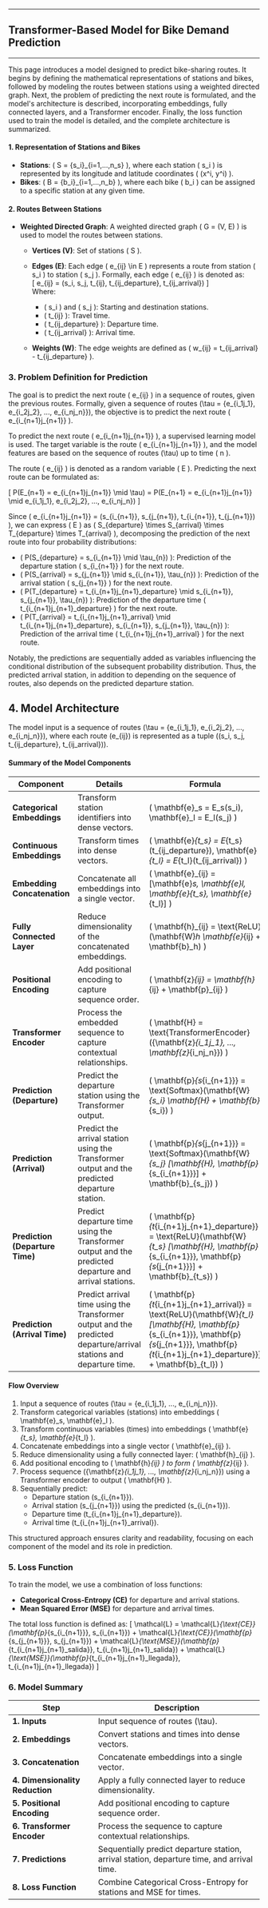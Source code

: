 ___

## **Transformer-Based Model for Bike Demand Prediction**
___ 

This page introduces a model designed to predict bike-sharing routes. It begins by defining the mathematical representations of stations and bikes, followed by modeling the routes between stations using a weighted directed graph. Next, the problem of predicting the next route is formulated, and the model's architecture is described, incorporating embeddings, fully connected layers, and a Transformer encoder. Finally, the loss function used to train the model is detailed, and the complete architecture is summarized.

#### **1. Representation of Stations and Bikes**

-   **Stations**: \( S = \{s_i\}_{i=1,...,n_s} \), where each station \( s_i \) is represented by its longitude and latitude coordinates \( (x^i, y^i) \).
-   **Bikes**: \( B = \{b_i\}_{i=1,...,n_b} \), where each bike \( b_i \) can be assigned to a specific station at any given time.

#### **2. Routes Between Stations**

-   **Weighted Directed Graph**: A weighted directed graph \( G = (V, E) \) is used to model the routes between stations.
    -   **Vertices (V)**: Set of stations \( S \).
    -   **Edges (E)**: Each edge \( e_{ij} \in E \) represents a route from station \( s_i \) to station \( s_j \). Formally, each edge \( e_{ij} \) is denoted as:  
    \[ e_{ij} = (s_i, s_j, t_{ij}, t_{ij\_departure}, t_{ij\_arrival}) \]  
    Where:
        -   \( s_i \) and \( s_j \): Starting and destination stations.
        -   \( t_{ij} \): Travel time.
        -   \( t_{ij\_departure} \): Departure time.
        -   \( t_{ij\_arrival} \): Arrival time.
  
    -   **Weights (W)**: The edge weights are defined as \( w_{ij} = t_{ij\_arrival} - t_{ij\_departure} \).

### **3. Problem Definition for Prediction**

The goal is to predict the next route \( e_{ij} \) in a sequence of routes, given the previous routes. Formally, given a sequence of routes \(\tau = \{e_{i_1j_1}, e_{i_2j_2}, ..., e_{i_nj_n}\}\), the objective is to predict the next route \( e_{i_{n+1}j_{n+1}} \).

To predict the next route \( e_{i_{n+1}j_{n+1}} \), a supervised learning model is used. The target variable is the route \( e_{i_{n+1}j_{n+1}} \), and the model features are based on the sequence of routes \(\tau\) up to time \( n \).

The route \( e_{ij} \) is denoted as a random variable \( E \). Predicting the next route can be formulated as:

\[ P(E_{n+1} = e_{i_{n+1}j_{n+1}} \mid \tau) = P(E_{n+1} = e_{i_{n+1}j_{n+1}} \mid e_{i_1j_1}, e_{i_2j_2}, ..., e_{i_nj_n}) \]

Since \( e_{i_{n+1}j_{n+1}} = (s_{i_{n+1}}, s_{j_{n+1}}, t_{i_{n+1}}, t_{j_{n+1}}) \), we can express \( E \) as \( S_{departure} \times S_{arrival} \times T_{departure} \times T_{arrival} \), decomposing the prediction of the next route into four probability distributions:

-   \( P(S_{departure} = s_{i_{n+1}} \mid \tau_{n}) \): Prediction of the departure station \( s_{i_{n+1}} \) for the next route.
-   \( P(S_{arrival} = s_{j_{n+1}} \mid s_{i_{n+1}}, \tau_{n}) \): Prediction of the arrival station \( s_{j_{n+1}} \) for the next route.
-   \( P(T_{departure} = t_{i_{n+1}j_{n+1}\_departure} \mid s_{i_{n+1}}, s_{j_{n+1}}, \tau_{n}) \): Prediction of the departure time \( t_{i_{n+1}j_{n+1}\_departure} \) for the next route.
-   \( P(T_{arrival} = t_{i_{n+1}j_{n+1}\_arrival} \mid t_{i_{n+1}j_{n+1}\_departure}, s_{i_{n+1}}, s_{j_{n+1}}, \tau_{n}) \): Prediction of the arrival time \( t_{i_{n+1}j_{n+1}\_arrival} \) for the next route.

Notably, the predictions are sequentially added as variables influencing the conditional distribution of the subsequent probability distribution. Thus, the predicted arrival station, in addition to depending on the sequence of routes, also depends on the predicted departure station.

## **4. Model Architecture**

The model input is a sequence of routes \(\tau = \{e_{i_1j_1}, e_{i_2j_2}, ..., e_{i_nj_n}\}\), where each route \(e_{ij}\) is represented as a tuple \((s_i, s_j, t_{ij\_departure}, t_{ij\_arrival})\).


#### **Summary of the Model Components**

| **Component**                  | **Details**                                                                                                                                                       | **Formula**                                                                 |
|--------------------------------|-------------------------------------------------------------------------------------------------------------------------------------------------------------------|-----------------------------------------------------------------------------|
| **Categorical Embeddings**     | Transform station identifiers into dense vectors.                                                                                                                | \( \mathbf{e}_s = E_s(s_i), \mathbf{e}_l = E_l(s_j) \)                      |
| **Continuous Embeddings**      | Transform times into dense vectors.                                                                                                                              | \( \mathbf{e}_{t_s} = E_{t_s}(t_{ij\_departure}), \mathbf{e}_{t_l} = E_{t_l}(t_{ij\_arrival}) \) |
| **Embedding Concatenation**    | Concatenate all embeddings into a single vector.                                                                                                                 | \( \mathbf{e}_{ij} = [\mathbf{e}_s, \mathbf{e}_l, \mathbf{e}_{t_s}, \mathbf{e}_{t_l}] \) |
| **Fully Connected Layer**      | Reduce dimensionality of the concatenated embeddings.                                                                                                            | \( \mathbf{h}_{ij} = \text{ReLU}(\mathbf{W}_h \mathbf{e}_{ij} + \mathbf{b}_h) \) |
| **Positional Encoding**        | Add positional encoding to capture sequence order.                                                                                                               | \( \mathbf{z}_{ij} = \mathbf{h}_{ij} + \mathbf{p}_{ij} \)                   |
| **Transformer Encoder**        | Process the embedded sequence to capture contextual relationships.                                                                                               | \( \mathbf{H} = \text{TransformerEncoder}(\{\mathbf{z}_{i_1j_1}, ..., \mathbf{z}_{i_nj_n}\}) \) |
| **Prediction (Departure)**     | Predict the departure station using the Transformer output.                                                                                                      | \( \mathbf{p}_{s_{i_{n+1}}} = \text{Softmax}(\mathbf{W}_{s_i} \mathbf{H} + \mathbf{b}_{s_i}) \) |
| **Prediction (Arrival)**       | Predict the arrival station using the Transformer output and the predicted departure station.                                                                    | \( \mathbf{p}_{s_{j_{n+1}}} = \text{Softmax}(\mathbf{W}_{s_j} [\mathbf{H}, \mathbf{p}_{s_{i_{n+1}}}] + \mathbf{b}_{s_j}) \) |
| **Prediction (Departure Time)**| Predict departure time using the Transformer output and the predicted departure and arrival stations.                                                            | \( \mathbf{p}_{t_{i_{n+1}j_{n+1}\_departure}} = \text{ReLU}(\mathbf{W}_{t_s} [\mathbf{H}, \mathbf{p}_{s_{i_{n+1}}}, \mathbf{p}_{s_{j_{n+1}}}] + \mathbf{b}_{t_s}) \) |
| **Prediction (Arrival Time)**  | Predict arrival time using the Transformer output and the predicted departure/arrival stations and departure time.                                                | \( \mathbf{p}_{t_{i_{n+1}j_{n+1}\_arrival}} = \text{ReLU}(\mathbf{W}_{t_l} [\mathbf{H}, \mathbf{p}_{s_{i_{n+1}}}, \mathbf{p}_{s_{j_{n+1}}}, \mathbf{p}_{t_{i_{n+1}j_{n+1}\_departure}}] + \mathbf{b}_{t_l}) \) |

#### **Flow Overview**

1. Input a sequence of routes \(\tau = \{e_{i_1j_1}, ..., e_{i_nj_n}\}\).
2. Transform categorical variables (stations) into embeddings \( \mathbf{e}_s, \mathbf{e}_l \).
3. Transform continuous variables (times) into embeddings \( \mathbf{e}_{t_s}, \mathbf{e}_{t_l} \).
4. Concatenate embeddings into a single vector \( \mathbf{e}_{ij} \).
5. Reduce dimensionality using a fully connected layer: \( \mathbf{h}_{ij} \).
6. Add positional encoding to \( \mathbf{h}_{ij} \) to form \( \mathbf{z}_{ij} \).
7. Process sequence \(\{\mathbf{z}_{i_1j_1}, ..., \mathbf{z}_{i_nj_n}\}\) using a Transformer encoder to output \( \mathbf{H} \).
8. Sequentially predict:
   -   Departure station \(s_{i_{n+1}}\).
   -   Arrival station \(s_{j_{n+1}}\) using the predicted \(s_{i_{n+1}}\).
   -   Departure time \(t_{i_{n+1}j_{n+1}\_departure}\).
   -   Arrival time \(t_{i_{n+1}j_{n+1}\_arrival}\).

This structured approach ensures clarity and readability, focusing on each component of the model and its role in prediction.


### **5. Loss Function**

To train the model, we use a combination of loss functions:

-   **Categorical Cross-Entropy (CE)** for departure and arrival stations.
-   **Mean Squared Error (MSE)** for departure and arrival times.

The total loss function is defined as:
\[ \mathcal{L} = \mathcal{L}_{\text{CE}}(\mathbf{p}_{s_{i_{n+1}}}, s_{i_{n+1}}) + \mathcal{L}_{\text{CE}}(\mathbf{p}_{s_{j_{n+1}}}, s_{j_{n+1}}) + \mathcal{L}_{\text{MSE}}(\mathbf{p}_{t_{i_{n+1}j_{n+1}\_salida}}, t_{i_{n+1}j_{n+1}\_salida}) + \mathcal{L}_{\text{MSE}}(\mathbf{p}_{t_{i_{n+1}j_{n+1}\_llegada}}, t_{i_{n+1}j_{n+1}\_llegada}) \]


### **6. Model Summary**

| **Step**                       | **Description**                                                                 |
|--------------------------------|---------------------------------------------------------------------------------|
| **1. Inputs**                  | Input sequence of routes \(\tau\).                                              |
| **2. Embeddings**              | Convert stations and times into dense vectors.                                  |
| **3. Concatenation**           | Concatenate embeddings into a single vector.                                    |
| **4. Dimensionality Reduction**| Apply a fully connected layer to reduce dimensionality.                         |
| **5. Positional Encoding**     | Add positional encoding to capture sequence order.                              |
| **6. Transformer Encoder**     | Process the sequence to capture contextual relationships.                       |
| **7. Predictions**             | Sequentially predict departure station, arrival station, departure time, and arrival time. |
| **8. Loss Function**           | Combine Categorical Cross-Entropy for stations and MSE for times.               |
